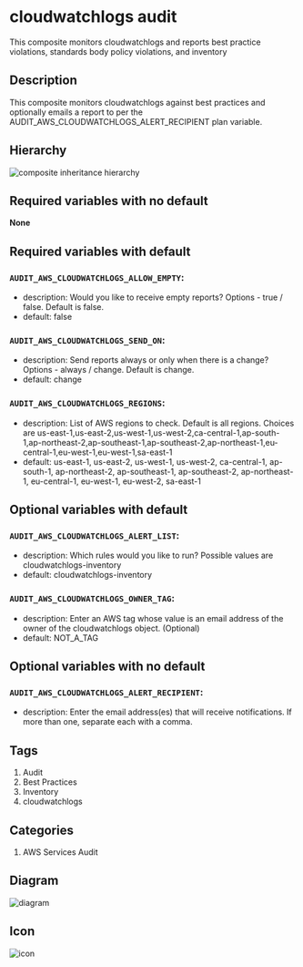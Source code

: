 cloudwatchlogs audit
============================
This composite monitors cloudwatchlogs and reports best practice violations, standards body policy violations, and inventory


## Description
This composite monitors cloudwatchlogs against best practices and optionally emails a report to per the AUDIT&#95;AWS&#95;CLOUDWATCHLOGS&#95;ALERT&#95;RECIPIENT plan variable.


## Hierarchy
![composite inheritance hierarchy](https://raw.githubusercontent.com/CloudCoreo/audit-aws-cloudwatchlogs/master/images/hierarchy.png "composite inheritance hierarchy")



## Required variables with no default

**None**


## Required variables with default

### `AUDIT_AWS_CLOUDWATCHLOGS_ALLOW_EMPTY`:
  * description: Would you like to receive empty reports? Options - true / false. Default is false.
  * default: false

### `AUDIT_AWS_CLOUDWATCHLOGS_SEND_ON`:
  * description: Send reports always or only when there is a change? Options - always / change. Default is change.
  * default: change

### `AUDIT_AWS_CLOUDWATCHLOGS_REGIONS`:
  * description: List of AWS regions to check. Default is all regions. Choices are us-east-1,us-east-2,us-west-1,us-west-2,ca-central-1,ap-south-1,ap-northeast-2,ap-southeast-1,ap-southeast-2,ap-northeast-1,eu-central-1,eu-west-1,eu-west-1,sa-east-1
  * default: us-east-1, us-east-2, us-west-1, us-west-2, ca-central-1, ap-south-1, ap-northeast-2, ap-southeast-1, ap-southeast-2, ap-northeast-1, eu-central-1, eu-west-1, eu-west-2, sa-east-1


## Optional variables with default

### `AUDIT_AWS_CLOUDWATCHLOGS_ALERT_LIST`:
  * description: Which rules would you like to run? Possible values are cloudwatchlogs-inventory
  * default: cloudwatchlogs-inventory

### `AUDIT_AWS_CLOUDWATCHLOGS_OWNER_TAG`:
  * description: Enter an AWS tag whose value is an email address of the owner of the cloudwatchlogs object. (Optional)
  * default: NOT_A_TAG


## Optional variables with no default

### `AUDIT_AWS_CLOUDWATCHLOGS_ALERT_RECIPIENT`:
  * description: Enter the email address(es) that will receive notifications. If more than one, separate each with a comma.

## Tags
1. Audit
1. Best Practices
1. Inventory
1. cloudwatchlogs


## Categories
1. AWS Services Audit


## Diagram
![diagram](https://raw.githubusercontent.com/CloudCoreo/audit-aws-cloudwatchlogs/master/images/diagram.png "diagram")


## Icon
![icon](https://raw.githubusercontent.com/CloudCoreo/audit-aws-cloudwatchlogs/master/images/icon.png "icon")

